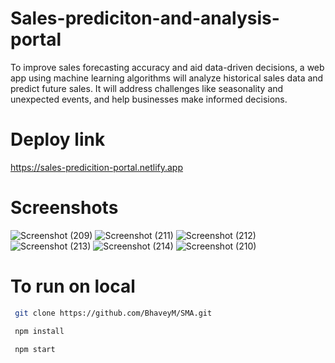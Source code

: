# Sales-prediciton-and-analysis-portal
To improve sales forecasting accuracy and aid data-driven decisions, a web app using machine learning algorithms will analyze historical sales data and predict future sales. It will address challenges like seasonality and unexpected events, and help businesses make informed decisions.

# Deploy link
https://sales-predicition-portal.netlify.app

# Screenshots
![Screenshot (209)](https://github.com/BhaveyM/Sales-prediciton-and-analysis-portal/assets/76905631/9694d582-c374-4756-8f75-f8f4fe4b2627)
![Screenshot (211)](https://github.com/BhaveyM/Sales-prediciton-and-analysis-portal/assets/76905631/53378878-2a83-4f4e-b0d2-0b8429ad615a)
![Screenshot (212)](https://github.com/BhaveyM/Sales-prediciton-and-analysis-portal/assets/76905631/cbacc7ad-7888-405d-8353-122cb43cfcab)
![Screenshot (213)](https://github.com/BhaveyM/Sales-prediciton-and-analysis-portal/assets/76905631/f3ced25b-3112-4731-8878-9bbfe5768c87)
![Screenshot (214)](https://github.com/BhaveyM/Sales-prediciton-and-analysis-portal/assets/76905631/71b8d4da-91b6-4ca1-a9aa-19dd6e51a348)
![Screenshot (210)](https://github.com/BhaveyM/Sales-prediciton-and-analysis-portal/assets/76905631/7df91d2d-6216-4bb3-ae4a-80ef018910ac)

# To run on local
```bash
 git clone https://github.com/BhaveyM/SMA.git
```
```bash
 npm install
```
```bash
 npm start
```
